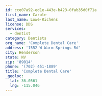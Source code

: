 ```yaml
---
id: cce07a92-ed1e-443e-b423-0fab35d0f71a
first_name: Carole
last_name: Lowe-Richens
license: DDS
services:
  - dentist
category: Dentists
org_name: 'Complete Dental Care'
address: '1552 W Warm Springs Rd'
city: Henderson
state: NV
zip: '89014'
phone: '(702) 451-1889'
title: 'Complete Dental Care'
_geoloc:
  lat: 36.0561
  lng: -115.046
---
```

